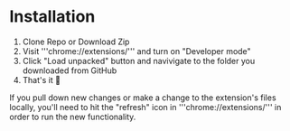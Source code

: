 # Installation
1. Clone Repo or Download Zip
2. Visit '''chrome://extensions/''' and turn on "Developer mode"
3. Click "Load unpacked" button and navivigate to the folder you downloaded from GitHub
4. That's it 🎉

If you pull down new changes or make a change to the extension's files locally, you'll need to hit the "refresh" icon in '''chrome://extensions/''' in order to run the new functionality.
